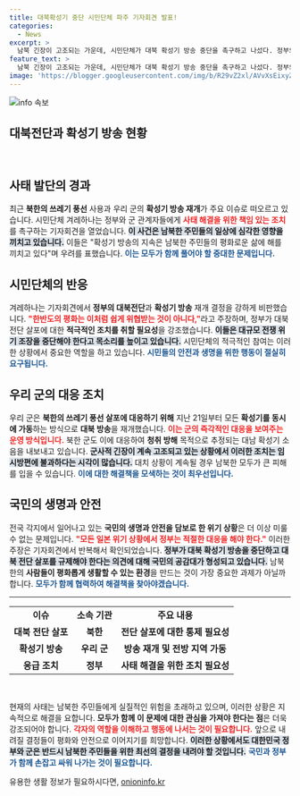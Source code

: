 ```yaml
---
title: 대북확성기 중단 시민단체 파주 기자회견 발표!
categories:
  - News
excerpt: >
  남북 긴장이 고조되는 가운데, 시민단체가 대북 확성기 방송 중단을 촉구하고 나섰다. 정부의 방송 재개가 한반도 상황을 악화시키고, 주민들의 일상까지 위협하고 있다는 비판이 이어진다. 이 사태의 진실을 파헤쳐보자.
feature_text: >
  남북 긴장이 고조되는 가운데, 시민단체가 대북 확성기 방송 중단을 촉구하고 나섰다. 정부의 방송 재개가 한반도 상황을 악화시키고, 주민들의 일상까지 위협하고 있다는 비판이 이어진다. 이 사태의 진실을 파헤쳐보자.
image: 'https://blogger.googleusercontent.com/img/b/R29vZ2xl/AVvXsEixyZcFfHzMRdzZMjFBmAUKJYCLCGyLL1o632UiGVXcaFdKo_bkvkuCioo0uUKlGfBVcT3P84aROyZIXSBEx3Aw5nCQ3pTgDom1WDC4m8eifvWiAmWEEVb4x6G_l8C0QH225ldMjyaFvpxGEBGNO37VmDTDMHGhJPq73UglMfDca1-0aw/s1600/blogspot.png'
---
```


<p><img src="https://blogger.googleusercontent.com/img/b/R29vZ2xl/AVvXsEixyZcFfHzMRdzZMjFBmAUKJYCLCGyLL1o632UiGVXcaFdKo_bkvkuCioo0uUKlGfBVcT3P84aROyZIXSBEx3Aw5nCQ3pTgDom1WDC4m8eifvWiAmWEEVb4x6G_l8C0QH225ldMjyaFvpxGEBGNO37VmDTDMHGhJPq73UglMfDca1-0aw/s1600/blogspot.png" alt="info 속보" /></p>

<h2 data-ke-size="size26">대북전단과 확성기 방송 현황</h2>

<p data-ke-size="size16">&nbsp;</p>

<h2 data-ke-size="size26">사태 발단의 경과</h2>

<p data-ke-size="size16">최근 <b>북한의 쓰레기 풍선</b> 사용과 우리 군의 <b>확성기 방송 재개</b>가 주요 이슈로 떠오르고 있습니다. 시민단체 겨레하나는 정부와 군 관계자들에게 <b><span style="color: #ee2323;">사태 해결을 위한 책임 있는 조치</span></b>를 촉구하는 기자회견을 열었습니다. <b><span style="background-color: #21538527;">이 사건은 남북한 주민들의 일상에 심각한 영향을 끼치고 있습니다.</span></b> 이들은 "확성기 방송의 지속은 남북한 주민들의 평화로운 삶에 해를 끼치고 있다"며 우려를 표했습니다. <b><span style="color: #1a5490;">이는 모두가 함께 풀어야 할 중대한 문제입니다.</span></b></p>

<h2 data-ke-size="size26">시민단체의 반응</h2>

<p data-ke-size="size16">겨레하나는 기자회견에서 <b>정부의 대북전단</b>과 <b>확성기 방송</b> 재개 결정을 강하게 비판했습니다. <b><span style="color: #ee2323;">"한반도의 평화는 이처럼 쉽게 위협받는 것이 아니다,"</span></b>라고 주장하며, 정부가 대북 전단 살포에 대한 <b>적극적인 조치를 취할 필요성</b>을 강조했습니다. <b><span style="background-color: #21538527;">이들은 대규모 전쟁 위기 조장을 중단해야 한다고 목소리를 높이고 있습니다.</span></b> 시민단체의 적극적인 참여는 이러한 상황에서 중요한 역할을 하고 있습니다. <b><span style="color: #1a5490;">시민들의 안전과 생명을 위한 행동이 절실히 요구됩니다.</span></b></p>

<h2 data-ke-size="size26">우리 군의 대응 조치</h2>

<p data-ke-size="size16">우리 군은 <b>북한의 쓰레기 풍선 살포에 대응하기 위해</b> 지난 21일부터 모든 <b>확성기를 동시에 가동</b>하는 방식으로 <b>대북 방송</b>을 재개했습니다. <b><span style="color: #ee2323;">이는 군의 즉각적인 대응을 보여주는 운영 방식입니다.</span></b> 북한 군도 이에 대응하여 <b>청취 방해</b> 목적으로 추정되는 대남 확성기 소음을 내보내고 있습니다. <b><span style="background-color: #21538527;">군사적 긴장이 계속 고조되고 있는 상황에서 이러한 조치는 임시방편에 불과하다는 시각이 많습니다.</span></b> 대치 상황이 계속될 경우 남북한 모두가 큰 피해를 입을 수 있습니다. <b><span style="color: #1a5490;">이에 대한 해결책을 모색하는 것이 최우선입니다.</span></b></p>

<h2 data-ke-size="size26">국민의 생명과 안전</h2>

<p data-ke-size="size16">전국 각지에서 일어나고 있는 <b>국민의 생명과 안전을 담보로 한 위기 상황</b>은 더 이상 미룰 수 없는 문제입니다. <b><span style="color: #ee2323;">"모든 일본 위기 상황에서 정부는 적절한 대응을 해야 한다."</span></b> 이러한 주장은 기자회견에서 반복해서 확인되었습니다. <b><span style="background-color: #21538527;">정부가 대북 확성기 방송을 중단하고 대북 전단 살포를 규제해야 한다는 의견에 대해 국민의 공감대가 형성되고 있습니다.</span></b> 남북한의 <b>사람들이 평화롭게 생활할 수 있는 환경</b>을 만드는 것이 가장 중요한 과제가 아닐까 합니다. <b><span style="color: #1a5490;">모두가 함께 협력하여 해결책을 찾아야겠습니다.</span></b></p>

<hr>

<table style="width: 100%; border-collapse: collapse;">
<tr>
<td style="text-align: center; height: 17px;"><b>이슈</b></td>
<td style="text-align: center; height: 17px;"><b>소속 기관</b></td>
<td style="text-align: center; height: 17px;"><b>주요 내용</b></td>
</tr>
<tr>
<td style="text-align: center; height: 17px;"><b>대북 전단 살포</b></td>
<td style="text-align: center; height: 17px;"><b>북한</b></td>
<td style="text-align: center; height: 17px;"><b>전단 살포에 대한 통제 필요성</b></td>
</tr>
<tr>
<td style="text-align: center; height: 17px;"><b>확성기 방송</b></td>
<td style="text-align: center; height: 17px;"><b>우리 군</b></td>
<td style="text-align: center; height: 17px;"><b>방송 재개 및 전방 지역 가동</b></td>
</tr>
<tr>
<td style="text-align: center; height: 17px;"><b>응급 조치</b></td>
<td style="text-align: center; height: 17px;"><b>정부</b></td>
<td style="text-align: center; height: 17px;"><b>사태 해결을 위한 조치 필요성</b></td>
</tr>
</table>

<p data-ke-size="size16">&nbsp;</p>

<p data-ke-size="size16">현재의 사태는 남북한 주민들에게 실질적인 위험을 초래하고 있으며, 이러한 상황은 지속적으로 해결을 요합니다. <b>모두가 함께 이 문제에 대한 관심을 가져야 한다는 점</b>은 더욱 강조되어야 합니다. <b><span style="color: #ee2323;">각자의 역할을 이해하고 행동에 나서는 것이 필요합니다.</span></b> 앞으로 내려질 결정들이 평화와 안전으로 이어지기를 희망합니다. <b><span style="background-color: #21538527;">이러한 상황에서도 대한민국 정부와 군은 반드시 남북한 주민들을 위한 최선의 결정을 내려야 할 것입니다.</span></b> <b><span style="color: #1a5490;">국민과 정부가 함께 손잡고 싸워 나가는 것이 필요합니다.</span></b></p>
유용한 생활 정보가 필요하시다면, <a href="https://onioninfo.kr" rel="dofollow">onioninfo.kr</a>


